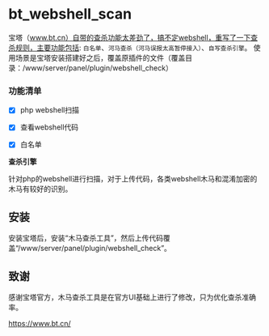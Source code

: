 # bt_webshell_scan


宝塔（www.bt.cn）自带的查杀功能太差劲了，搞不定webshell，重写了一下查杀规则，主要功能包括: `白名单`、`河马查杀（河马误报太高暂停接入）`、`自写查杀引擎`。 使用场景是宝塔安装搭建好之后，覆盖原插件的文件（覆盖目录：/www/server/panel/plugin/webshell_check）



### 功能清单

- [x] php webshell扫描
- [x] 查看webshell代码
- [x] 白名单








**查杀引擎**

针对php的webshell进行扫描，对于上传代码，各类webshell木马和混淆加密的木马有较好的识别。




## 安装

安装宝塔后，安装“木马查杀工具”，然后上传代码覆盖“/www/server/panel/plugin/webshell_check”。


## 致谢
感谢宝塔官方，木马查杀工具是在官方UI基础上进行了修改，只为优化查杀准确率。

https://www.bt.cn/
